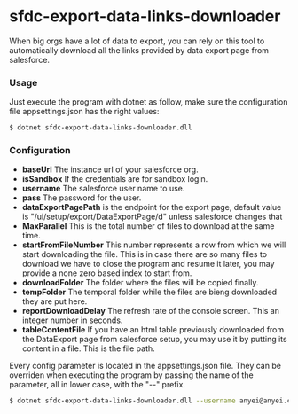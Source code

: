 # sfdc-export-data-links-downloader
When big orgs have a lot of data to export, you can rely on this tool to automatically download all the links provided by data export page from salesforce.

### Usage

Just execute the program with dotnet as follow, make sure the configuration file appsettings.json has the right values:

```bash
$ dotnet sfdc-export-data-links-downloader.dll
```

### Configuration

* **baseUrl** The instance url of your salesforce org.
* **isSandbox** If the credentials are for sandbox login.
* **username** The salesforce user name to use.
* **pass** The password for the user.
* **dataExportPagePath** is the endpoint for the export page, default value is "/ui/setup/export/DataExportPage/d" unless salesforce changes that
* **MaxParallel** This is the total number of files to download at the same time.
* **startFromFileNumber** This number represents a row from which we will start downloading the file. This is in case there are so many files to download we have to close the program and resume it later, you may provide a none zero based index to start from.
* **downloadFolder** The folder where the files will be copied finally.
* **tempFolder** The temporal folder while the files are bieng downloaded they are put here.
* **reportDownloadDelay** The refresh rate of the console screen. This an integer number in seconds.
* **tableContentFile** If you have an html table previously downloaded from the DataExport page from salesforce setup, you may use it by putting its content in a file. This is the file path.

Every config parameter is located in the appsettings.json file. They can be overriden when executing the program by passing the name of the parameter, all in lower case, with the "--" prefix.

```bash
$ dotnet sfdc-export-data-links-downloader.dll --username anyei@anyei.com --pass mypass --maxparallel 10 -- startfromfilenumber 2000
```
